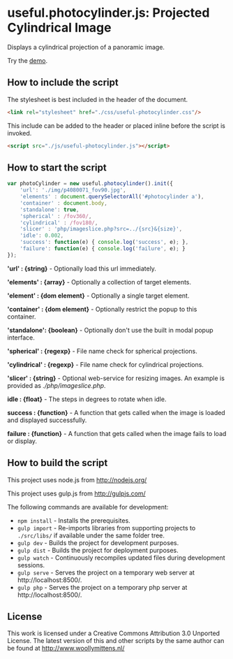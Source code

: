 # useful.photocylinder.js: Projected Cylindrical Image

Displays a cylindrical projection of a panoramic image.

Try the <a href="http://www.woollymittens.nl/default.php?url=useful-photocylinder">demo</a>.

## How to include the script

The stylesheet is best included in the header of the document.

```html
<link rel="stylesheet" href="./css/useful-photocylinder.css"/>
```

This include can be added to the header or placed inline before the script is invoked.

```html
<script src="./js/useful-photocylinder.js"></script>
```

## How to start the script

```javascript
var photoCylinder = new useful.photocylinder().init({
	'url': './img/p4080071_fov90.jpg',
	'elements' : document.querySelectorAll('#photocylinder a'),
	'container' : document.body,
	'standalone': true,
	'spherical' : /fov360/,
	'cylindrical' : /fov180/,
	'slicer' : 'php/imageslice.php?src=../{src}&{size}',
	'idle': 0.002,
	'success': function(e) { console.log('success', e); },
	'failure': function(e) { console.log('failure', e); }
});
```

**'url' : {string}** - Optionally load this url immediately.

**'elements' : {array}** - Optionally a collection of target elements.

**'element' : {dom element}** - Optionally a single target element.

**'container' : {dom element}** - Optionally restrict the popup to this container.

**'standalone': {boolean}** - Optionally don't use the built in modal popup interface.

**'spherical' : {regexp}** - File name check for spherical projections.

**'cylindrical' : {regexp}** - File name check for cylindrical projections.

**'slicer' : {string}** - Optional web-service for resizing images. An example is provided as *./php/imageslice.php*.

**idle : {float}** - The steps in degrees to rotate when idle.

**success : {function}** - A function that gets called when the image is loaded and displayed successfully.

**failure : {function}** - A function that gets called when the image fails to load or display.

## How to build the script

This project uses node.js from http://nodejs.org/

This project uses gulp.js from http://gulpjs.com/

The following commands are available for development:
+ `npm install` - Installs the prerequisites.
+ `gulp import` - Re-imports libraries from supporting projects to `./src/libs/` if available under the same folder tree.
+ `gulp dev` - Builds the project for development purposes.
+ `gulp dist` - Builds the project for deployment purposes.
+ `gulp watch` - Continuously recompiles updated files during development sessions.
+ `gulp serve` - Serves the project on a temporary web server at http://localhost:8500/.
+ `gulp php` - Serves the project on a temporary php server at http://localhost:8500/.

## License

This work is licensed under a Creative Commons Attribution 3.0 Unported License. The latest version of this and other scripts by the same author can be found at http://www.woollymittens.nl/
